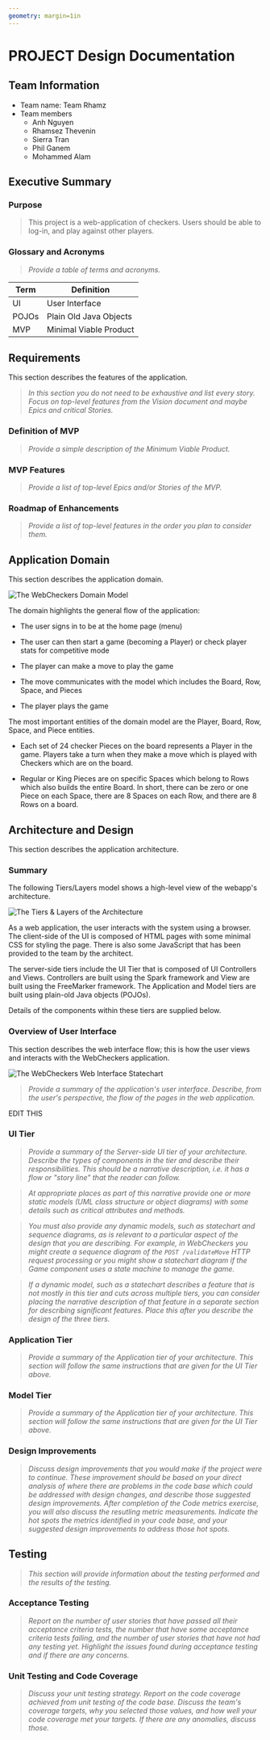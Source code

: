 ```yaml
---
geometry: margin=1in
---
```

# PROJECT Design Documentation

## Team Information
* Team name: Team Rhamz
* Team members
  * Anh Nguyen
  * Rhamsez Thevenin
  * Sierra Tran
  * Phil Ganem
  * Mohammed Alam

## Executive Summary


### Purpose
> This project is a web-application of checkers. 
> Users should be able to log-in, and play against other players.

### Glossary and Acronyms
> _Provide a table of terms and acronyms._

| Term | Definition |
|------|------------|
| UI | User Interface |
| POJOs | Plain Old Java Objects |
| MVP | Minimal Viable Product |


## Requirements

This section describes the features of the application.

> _In this section you do not need to be exhaustive and list every
> story.  Focus on top-level features from the Vision document and
> maybe Epics and critical Stories._

### Definition of MVP
> _Provide a simple description of the Minimum Viable Product._

### MVP Features
> _Provide a list of top-level Epics and/or Stories of the MVP._

### Roadmap of Enhancements
> _Provide a list of top-level features in the order you plan to consider them._


## Application Domain

This section describes the application domain.

![The WebCheckers Domain Model](DomainModelTeam.png)

The domain highlights the general flow of the application:
- The user signs in to be at the home page (menu)
  
- The user can then start a game (becoming a Player) or check player stats 
  for competitive mode
  
- The player can make a move to play the game
  
- The move communicates with the model which includes
  the Board, Row, Space, and Pieces
  
- The player plays the game

The most important entities of the domain model are the Player, Board, Row, 
Space, and Piece entities.

- Each set of 24 checker Pieces on the board represents a Player in the
  game. Players take a turn when they make a move which is played with
  Checkers which are on the board.
  
- Regular or King Pieces are on specific Spaces which belong to Rows which also
  builds the entire Board. In short, there can be zero or one Piece on each Space,
  there are 8 Spaces on each Row, and there are 8 Rows on a board.

## Architecture and Design

This section describes the application architecture.

### Summary

The following Tiers/Layers model shows a high-level view of the webapp's architecture.

![The Tiers & Layers of the Architecture](architecture-tiers-and-layers.png)

As a web application, the user interacts with the system using a
browser.  The client-side of the UI is composed of HTML pages with
some minimal CSS for styling the page.  There is also some JavaScript
that has been provided to the team by the architect.

The server-side tiers include the UI Tier that is composed of UI Controllers and Views.
Controllers are built using the Spark framework and View are built using the FreeMarker framework.  The Application and Model tiers are built using plain-old Java objects (POJOs).

Details of the components within these tiers are supplied below.


### Overview of User Interface

This section describes the web interface flow; this is how the user views and interacts
with the WebCheckers application.

![The WebCheckers Web Interface Statechart](WebInterfaceStatechart.png)

> _Provide a summary of the application's user interface.  Describe, from
> the user's perspective, the flow of the pages in the web application._

EDIT THIS

### UI Tier
> _Provide a summary of the Server-side UI tier of your architecture.
> Describe the types of components in the tier and describe their
> responsibilities.  This should be a narrative description, i.e. it has
> a flow or "story line" that the reader can follow._

> _At appropriate places as part of this narrative provide one or more
> static models (UML class structure or object diagrams) with some
> details such as critical attributes and methods._

> _You must also provide any dynamic models, such as statechart and
> sequence diagrams, as is relevant to a particular aspect of the design
> that you are describing.  For example, in WebCheckers you might create
> a sequence diagram of the `POST /validateMove` HTTP request processing
> or you might show a statechart diagram if the Game component uses a
> state machine to manage the game._

> _If a dynamic model, such as a statechart describes a feature that is
> not mostly in this tier and cuts across multiple tiers, you can
> consider placing the narrative description of that feature in a
> separate section for describing significant features. Place this after
> you describe the design of the three tiers._


### Application Tier
> _Provide a summary of the Application tier of your architecture. This
> section will follow the same instructions that are given for the UI
> Tier above._


### Model Tier
> _Provide a summary of the Application tier of your architecture. This
> section will follow the same instructions that are given for the UI
> Tier above._

### Design Improvements
> _Discuss design improvements that you would make if the project were
> to continue. These improvement should be based on your direct
> analysis of where there are problems in the code base which could be
> addressed with design changes, and describe those suggested design
> improvements. After completion of the Code metrics exercise, you
> will also discuss the resutling metric measurements.  Indicate the
> hot spots the metrics identified in your code base, and your
> suggested design improvements to address those hot spots._

## Testing
> _This section will provide information about the testing performed
> and the results of the testing._

### Acceptance Testing
> _Report on the number of user stories that have passed all their
> acceptance criteria tests, the number that have some acceptance
> criteria tests failing, and the number of user stories that
> have not had any testing yet. Highlight the issues found during
> acceptance testing and if there are any concerns._

### Unit Testing and Code Coverage
> _Discuss your unit testing strategy. Report on the code coverage
> achieved from unit testing of the code base. Discuss the team's
> coverage targets, why you selected those values, and how well your
> code coverage met your targets. If there are any anomalies, discuss
> those._
